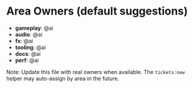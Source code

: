 # Area Owners (default suggestions)

- **gameplay**: @ai
- **audio**: @ai
- **fx**: @ai
- **tooling**: @ai
- **docs**: @ai
- **perf**: @ai

Note: Update this file with real owners when available. The `tickets:new` helper may auto-assign by area in the future.
